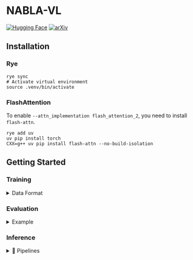# NABLA-VL

[![Hugging Face](https://img.shields.io/badge/HuggingFace-Model-orange?logo=huggingface)](https://huggingface.co/nablasinc/NABLA-VL-15B) [![arXiv](https://img.shields.io/badge/arXiv-2301.12345-B31B1B.svg)](https://arxiv.org/abs/2301.12345)

## Installation

### Rye

```console
rye sync
# Activate virtual environment
source .venv/bin/activate
```

### FlashAttention

To enable `--attn_implementation flash_attention_2`, you need to install `flash-attn`.

```console
rye add uv
uv pip install torch
CXX=g++ uv pip install flash-attn --no-build-isolation
```

## Getting Started

### Training

<details>
<summary>Data Format</summary>

```jsonc
[
    // ...
    {
        "image": "birds.jpg",  // {image_dir}/birds.jpg will be loaded during training (image_dir comes from config).
        "conversations": [  // conversations is pair(s) of input(s) and output(s).
            {
                "from": "human",
                "value": "<image>\nHow many birds are there?"  // This is prompt. You can drop <image>\n. In that case, it automatically prepends <image>\n.
            },
            {
                "from": "gpt",
                "value": "9"  // This is label.
            }
        ]
    },
    {
        "image": ["image_0.jpg", "image_1.jpg"],  // Use list for multi-image input.
        // ...
    },
    {
        "video": "video.mp4",  // Use video key if input is video.
        // ...
    },
    // ...
]
```

</details>

### Evaluation

<details>
<summary>Example</summary>

```console
python tools/evaluate.py --benchmark-name MMMU --split validation --device cuda
python tools/evaluate.py --benchmark-name JMMMU --split test --device cuda
python tools/evaluate.py --benchmark-name MMStar --split val --device cuda
python tools/evaluate.py --benchmark-name BLINK --split val --device cuda
```

</details>

### Inference

<details>
<summary>🤗 Pipelines</summary>

```python
import nabla_vl
import torch
from nabla_vl.processor import NablaVLProcessor
from transformers import pipeline


TASK = "image-text-to-text"
MODEL = "nablasinc/NABLA-VL"
DEVICE = "cuda"


processor = NablaVLProcessor.from_pretrained(MODEL, use_fast=False)
pipe = pipeline(TASK, MODEL, processor=processor, torch_dtype=torch.bfloat16)
with torch.autocast(DEVICE), torch.inference_mode():
    response = pipe(
        "https://huggingface.co/datasets/huggingface/documentation-images/resolve/main/bee.jpg",
        text="この画像について教えてください！",
        return_full_text=False,
    )
print(response)
```

```python
import requests
from PIL import Image

import numpy as np
import torch
from transformers import AutoModel, AutoTokenizer

from nabla_vl.constants import CHAT_TEMPLATE_WITHOUT_SYSTEM_MESSAGE
from nabla_vl.inference import run_model_with_stream
from nabla_vl.io import load_image
from nabla_vl.model import NablaVLForCausalLM
from nabla_vl.transforms import build_data_pipeline

MODEL = "nablasinc/NABLA-VL"
DEVICE = "cuda"


model = NablaVLForCausalLM.from_pretrained(MODEL, torch_dtype=torch.bfloat16)
model.to(DEVICE)
model.eval()
tokenizer = AutoTokenizer.from_pretrained(MODEL, use_fast=False)
data_pipeline = build_data_pipeline(model.config, tokenizer)
instruction = "この画像について教えてください！"
images = []
urls = [
    "https://huggingface.co/datasets/huggingface/documentation-images/resolve/main/bee.jpg",
]
for url in urls:
    images.append(
        np.array(
            Image.open(
                requests.get(
                    url,
                    stream=True,
                ).raw,
            ).convert("RGB"),
        )[np.newaxis, :, :, :],
    )
run_model_with_stream(
    model,
    tokenizer,
    data_pipeline,
    instruction,
    images=images,
    device=DEVICE,
)
```

</details>
